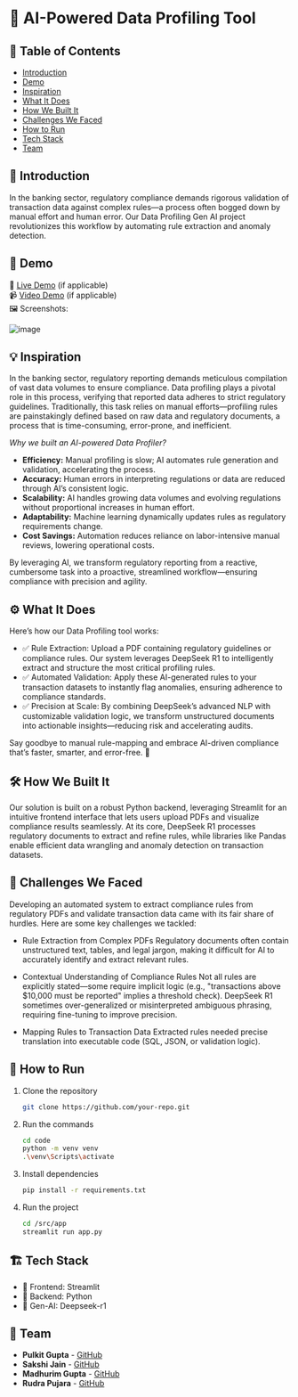 # 🚀 AI-Powered Data Profiling Tool

## 📌 Table of Contents
- [Introduction](#introduction)
- [Demo](#demo)
- [Inspiration](#inspiration)
- [What It Does](#what-it-does)
- [How We Built It](#how-we-built-it)
- [Challenges We Faced](#challenges-we-faced)
- [How to Run](#how-to-run)
- [Tech Stack](#tech-stack)
- [Team](#team)


## 🎯 Introduction <a name="introduction"></a>
In the banking sector, regulatory compliance demands rigorous validation of transaction data against complex rules—a process often bogged down by manual effort and human error. Our Data Profiling Gen AI project revolutionizes this workflow by automating rule extraction and anomaly detection.

## 🎥 Demo <a name="demo"></a>
🔗 [Live Demo](#) (if applicable)  
📹 [Video Demo](#) (if applicable)  
🖼️ Screenshots:

![image](https://github.com/user-attachments/assets/4ff815e6-935a-46c0-bf93-c5738050b003)


## 💡 Inspiration <a name="inspiration"></a>
In the banking sector, regulatory reporting demands meticulous compilation of vast data volumes to ensure compliance. Data profiling plays a pivotal role in this process, verifying that reported data adheres to strict regulatory guidelines. Traditionally, this task relies on manual efforts—profiling rules are painstakingly defined based on raw data and regulatory documents, a process that is time-consuming, error-prone, and inefficient.

_Why we built an AI-powered Data Profiler?_

- **Efficiency:** Manual profiling is slow; AI automates rule generation and validation, accelerating the process.
- **Accuracy:** Human errors in interpreting regulations or data are reduced through AI’s consistent logic.
- **Scalability:** AI handles growing data volumes and evolving regulations without proportional increases in human effort.
- **Adaptability:** Machine learning dynamically updates rules as regulatory requirements change.
- **Cost Savings:** Automation reduces reliance on labor-intensive manual reviews, lowering operational costs.

By leveraging AI, we transform regulatory reporting from a reactive, cumbersome task into a proactive, streamlined workflow—ensuring compliance with precision and agility.

## ⚙️ What It Does <a name="what-it-does"></a>
Here’s how our Data Profiling tool works:

- ✅ Rule Extraction: Upload a PDF containing regulatory guidelines or compliance rules. Our system leverages DeepSeek R1 to intelligently extract and structure the most critical profiling rules.
- ✅ Automated Validation: Apply these AI-generated rules to your transaction datasets to instantly flag anomalies, ensuring adherence to compliance standards.
- ✅ Precision at Scale: By combining DeepSeek’s advanced NLP with customizable validation logic, we transform unstructured documents into actionable insights—reducing risk and accelerating audits.

Say goodbye to manual rule-mapping and embrace AI-driven compliance that’s faster, smarter, and error-free. 🚀

## 🛠️ How We Built It <a name="how-we-built-it"></a>
Our solution is built on a robust Python backend, leveraging Streamlit for an intuitive frontend interface that lets users upload PDFs and visualize compliance results seamlessly. At its core, DeepSeek R1 processes regulatory documents to extract and refine rules, while libraries like Pandas enable efficient data wrangling and anomaly detection on transaction datasets.

## 🚧 Challenges We Faced <a name="challenges-we-faced"></a>
Developing an automated system to extract compliance rules from regulatory PDFs and validate transaction data came with its fair share of hurdles. Here are some key challenges we tackled:

- Rule Extraction from Complex PDFs
Regulatory documents often contain unstructured text, tables, and legal jargon, making it difficult for AI to accurately identify and extract relevant rules.

- Contextual Understanding of Compliance Rules
Not all rules are explicitly stated—some require implicit logic (e.g., "transactions above $10,000 must be reported" implies a threshold check). DeepSeek R1 sometimes over-generalized or misinterpreted ambiguous phrasing, requiring fine-tuning to improve precision.

- Mapping Rules to Transaction Data
Extracted rules needed precise translation into executable code (SQL, JSON, or validation logic).

## 🏃 How to Run <a name="how-to-run"></a>
1. Clone the repository  
   ```sh
   git clone https://github.com/your-repo.git
   ```
2. Run the commands
   ```sh
   cd code
   python -m venv venv
   .\venv\Scripts\activate
   ```
3. Install dependencies  
   ```sh
   pip install -r requirements.txt
   ```
3. Run the project  
   ```sh
   cd /src/app
   streamlit run app.py
   ```

## 🏗️ Tech Stack <a name="tech-stack"></a>
- 🔹 Frontend: Streamlit
- 🔹 Backend: Python
- 🔹 Gen-AI: Deepseek-r1

## 👥 Team <a name="team"></a>
- **Pulkit Gupta** - [GitHub](#)
- **Sakshi Jain** - [GitHub](#)
- **Madhurim Gupta** - [GitHub](#)
- **Rudra Pujara** - [GitHub](#) 
